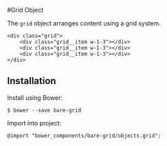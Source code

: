 #Grid Object

The `grid` object arranges content using a grid system.

	<div class="grid">
		<div class="grid__item w-1-3"></div>
		<div class="grid__item w-1-3"></div>
		<div class="grid__item w-1-3"></div>
	</div>

## Installation

Install using Bower:

	$ bower --save bare-grid

Import into project:

	@import "bower_components/bare-grid/objects.grid";
